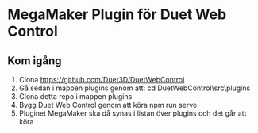 # MegaMaker Plugin för Duet Web Control

## Kom igång
1. Clona https://github.com/Duet3D/DuetWebControl
2. Gå sedan i mappen plugins genom att: cd DuetWebControl\src\plugins
3. Clona detta repo i mappen plugins
4. Bygg Duet Web Control genom att köra npm run serve
5. Pluginet MegaMaker ska då synas i listan över plugins och det går att köra

